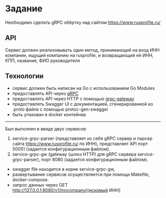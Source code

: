 <h1>Задание</h1>

Необходимо сделать gRPC обёртку над сайтом https://www.rusprofile.ru/
## API
Сервис должен реализовывать один метод, принимающий на вход ИНН компании, ищущий компанию на rusprofile, и возвращающий её ИНН, КПП, название, ФИО руководителя
## Технологии
* сервис должен быть написан на Go с использованием Go Modules
* предоставлять API через [gRPC](https://grpc.io/docs/languages/go/quickstart/)
* предоставлять API через HTTP с помощью [grpc-gateway](https://github.com/grpc-ecosystem/grpc-gateway)
* предоставлять Swagger UI с документацией, сгенерированной из .proto файла с помощью protoc-gen-swagger
* быть упакован в docker контейнер

-------------------------------------------------------------------------------------------------------------
Был выполнен в ввиде двух сервисов:
1. service-grpc-parser (представляет из себя gRPC сервер и парсер сайта https://www.rusprofile.ru/ по ИНН), 
   представляет API порт 50051 (задается конфигурационным файлом).
2. service-grpc-gw (gateway (шлюз HTTP) для gRPC сервера service-grpc-parser), 
   порт 8080 (задается конфигурационным файлом).

 - swagger file находится в корне service-grpc-gw,
 - развертывание сервисов осуществляется при помощи Makefile, docker-compose.
 - запрос данных через GET http://127.0.0.1:8080/v1/inncompany/{искомый ИНН}
